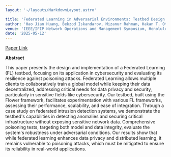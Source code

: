 ```yaml
---
layout: '~/layouts/MarkdownLayout.astro'

title: 'Federated Learning in Adversarial Environments: Testbed Design and Poisoning Resilience in Cybersecurity'
author: 'Hao Jian Huang, Bekzod Iskandarov, Mizanur Rahman, Hakan T. Otal, M. Abdullah Canbaz'
venue: 'IEEE/IFIP Network Operations and Management Symposium, Honolulu, HI, USA'
date: '2025-05-12'
---
```


[Paper Link](https://arxiv.org/abs/2409.09794)

**Abstract**

This paper presents the design and implementation of a Federated Learning (FL) testbed, focusing on its application in cybersecurity and evaluating its resilience against poisoning attacks. Federated Learning allows multiple clients to collaboratively train a global model while keeping their data decentralized, addressing critical needs for data privacy and security, particularly in sensitive fields like cybersecurity. Our testbed, built using the Flower framework, facilitates experimentation with various FL frameworks, assessing their performance, scalability, and ease of integration. Through a case study on federated intrusion detection systems, we demonstrate the testbed's capabilities in detecting anomalies and securing critical infrastructure without exposing sensitive network data. Comprehensive poisoning tests, targeting both model and data integrity, evaluate the system's robustness under adversarial conditions. Our results show that while federated learning enhances data privacy and distributed learning, it remains vulnerable to poisoning attacks, which must be mitigated to ensure its reliability in real-world applications. 